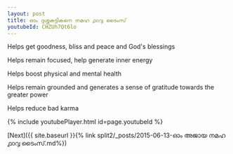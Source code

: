 ```yaml
---
layout: post
title: ഓം ദുശ്ശകുട്ടികനെ നമഹ ൧൦൮ ടൈംസ്
youtubeId: CHZUh7Qt6lo
---
```

 
 
Helps get goodness, bliss and peace and God's blessings
 
Helps remain focused, help generate inner energy 
 
Helps boost physical and mental health 
 
Helps remain grounded and generates a sense of gratitude towards the greater power 
 
Helps reduce bad karma
 
 
 
 


{% include youtubePlayer.html id=page.youtubeId %}
 
[Next]({{ site.baseurl }}{% link  split2/_posts/2015-06-13-ഓം അജായ നമഹ ൧൦൮ ടൈംസ്.md%})
 
